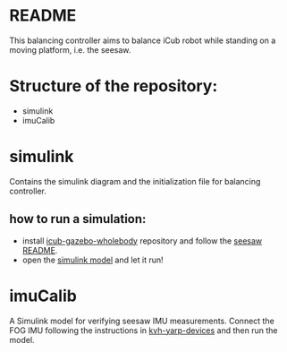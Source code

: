 # README 

This balancing controller aims to balance iCub robot while standing on a moving platform, i.e. the seesaw.

# Structure of the repository:

- simulink
- imuCalib

# simulink

Contains the simulink diagram and the initialization file for balancing controller.

## how to run a simulation:

- install [icub-gazebo-wholebody]() repository and follow the [seesaw README]().
- open the [simulink model]() and let it run!

# imuCalib 

A Simulink model for verifying seesaw IMU measurements. Connect the FOG IMU following the instructions 
in [kvh-yarp-devices]() and then run the model.
